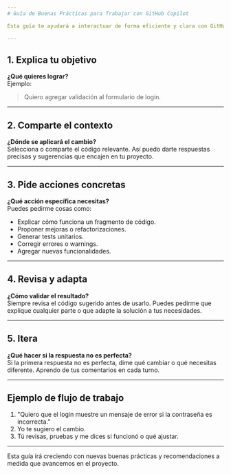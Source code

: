 ```yaml
---
# Guía de Buenas Prácticas para Trabajar con GitHub Copilot

Esta guía te ayudará a interactuar de forma eficiente y clara con GitHub Copilot, asegurando un flujo de trabajo productivo y colaborativo.

---
```


## 1. Explica tu objetivo

**¿Qué quieres lograr?**  
Ejemplo:  
> Quiero agregar validación al formulario de login.

---

## 2. Comparte el contexto

**¿Dónde se aplicará el cambio?**  
Selecciona o comparte el código relevante. Así puedo darte respuestas precisas y sugerencias que encajen en tu proyecto.

---

## 3. Pide acciones concretas

**¿Qué acción específica necesitas?**  
Puedes pedirme cosas como:
- Explicar cómo funciona un fragmento de código.
- Proponer mejoras o refactorizaciones.
- Generar tests unitarios.
- Corregir errores o warnings.
- Agregar nuevas funcionalidades.

---

## 4. Revisa y adapta

**¿Cómo validar el resultado?**  
Siempre revisa el código sugerido antes de usarlo. Puedes pedirme que explique cualquier parte o que adapte la solución a tus necesidades.

---

## 5. Itera

**¿Qué hacer si la respuesta no es perfecta?**  
Si la primera respuesta no es perfecta, dime qué cambiar o qué necesitas diferente. Aprendo de tus comentarios en cada turno.

---

## Ejemplo de flujo de trabajo

1. "Quiero que el login muestre un mensaje de error si la contraseña es incorrecta."
2. Yo te sugiero el cambio.
3. Tú revisas, pruebas y me dices si funcionó o qué ajustar.

---

Esta guía irá creciendo con nuevas buenas prácticas y recomendaciones a medida que avancemos en el proyecto.